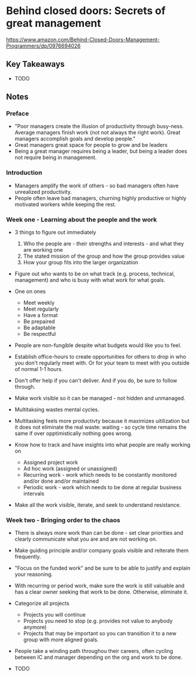 # Behind closed doors: Secrets of great management

<https://www.amazon.com/Behind-Closed-Doors-Management-Programmers/dp/0976694026>

## Key Takeaways

* TODO

## Notes

### Preface

* "Poor managers create the illusion of productivity through busy-ness. Average managers finish work (not not always the right work). Great managers accomplish goals and develop people."
* Great managers great space for people to grow and be leaders
* Being a great manager requires being a leader, but being a leader does not require being in management.

### Introduction

* Managers amplify the work of others - so bad managers often have unrealized productivity.
* People often leave bad managers, churning highly productive or highly motivated workers while keeping the rest.

### Week one - Learning about the people and the work

* 3 things to figure out immediately
    1. Who the people are - their strengths and interests - and what they are working one
    2. The stated mission of the group and how the group provides value
    3. How your group fits into the larger organization

* Figure out who wants to be on what track (e.g. process, technical, management) and who is busy with what work for what goals.

* One on ones
  * Meet weekly
  * Meet regularly
  * Have a format
  * Be prepaired
  * Be adaptable
  * Be respectful

* People are non-fungible despite what budgets would like you to feel.
* Establish office-hours to create opportunities for others to drop in who you don't regularly meet with. Or for your team to meet with you outside of normal 1-1 hours.

* Don't offer help if you can't deliver. And if you do, be sure to follow through.

* Make work visible so it can be managed - not hidden and unmanaged.

* Multitaksing wastes mental cycles.
* Multitasking feels more productivty because it maximizes uitilization but it does not eliminate the real waste: waiting - so cycle time remains the same if over opptimistically nothing goes wrong.

* Know how to track and have insights into what people are really working on
  * Assigned project work
  * Ad hoc work (assigned or unassigned)
  * Recurring work - work which needs to be constantly monitored and/or done and/or maintained
  * Periodic work - work which needs to be done at regular business intervals

* Make all the work visible, iterate, and seek to understand resistance.

### Week two - Bringing order to the chaos

* There is always more work than can be done - set clear priorities and clearly communicate what you are and are not working on.

* Make guiding principle and/or company goals visible and reiterate them frequently.

* "Focus on the funded work" and be sure to be able to justify and explain your reasoning.

* With recurring or period work, make sure the work is still valuable and has a clear owner seeking that work to be done. Otherwise, eliminate it.

* Categorize all projects
  * Projects you will continue
  * Projects you need to stop (e.g. provides not value to anybody anymore)
  * Projects that may be important so you can transition it to a new group with more aligned goals.

* People take a winding path throughou their careers, often cycling between IC and manager depending on the org and work to be done.

* TODO
